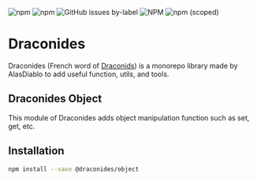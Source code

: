 ![npm](https://img.shields.io/npm/dw/@draconides/object)
![npm](https://img.shields.io/npm/dt/@draconides/object)
![GitHub issues by-label](https://img.shields.io/github/issues/AlasDiablo/draconides/@draconides/object)
![NPM](https://img.shields.io/npm/l/@draconides/object?color=%234c1)
![npm (scoped)](https://img.shields.io/npm/v/@draconides/object)

# Draconides

Draconides (French word of [Draconids](https://en.wikipedia.org/wiki/Draconids))
is a monorepo library made by AlasDiablo to add useful function,
utils, and tools.

## Draconides Object

This module of Draconides adds object manipulation function such as set, get, etc.

## Installation

```bash
npm install --save @draconides/object
```
